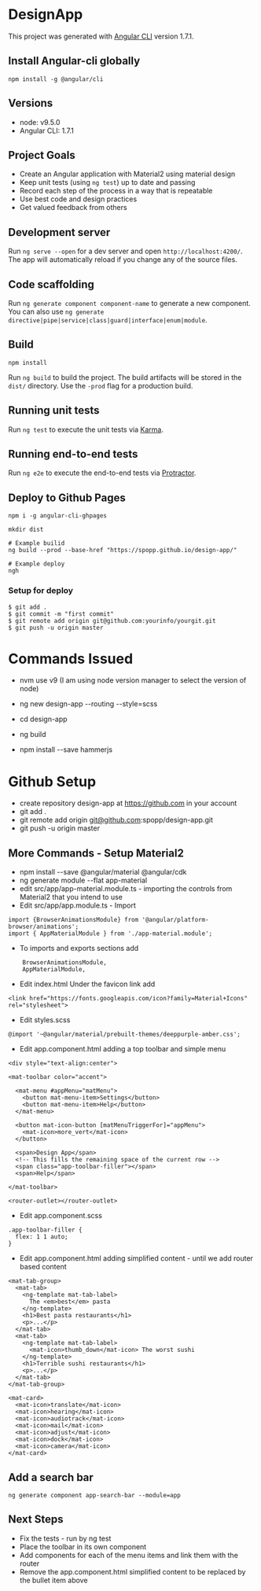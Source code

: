 # DesignApp

This project was generated with [Angular CLI](https://github.com/angular/angular-cli) version 1.7.1.

## Install Angular-cli globally
```
npm install -g @angular/cli
```

## Versions
* node: v9.5.0
* Angular CLI: 1.7.1

## Project Goals

* Create an Angular application with Material2 using material design
* Keep unit tests (using `ng test`) up to date and passing
* Record each step of the process in a way that is repeatable
* Use best code and design practices
* Get valued feedback from others

## Development server

Run `ng serve --open` for a dev server and open `http://localhost:4200/`. The app will automatically reload if you change any of the source files.

## Code scaffolding

Run `ng generate component component-name` to generate a new component. You can also use `ng generate directive|pipe|service|class|guard|interface|enum|module`.

## Build

```
npm install
```


Run `ng build` to build the project. The build artifacts will be stored in the `dist/` directory. Use the `-prod` flag for a production build.

## Running unit tests

Run `ng test` to execute the unit tests via [Karma](https://karma-runner.github.io).

## Running end-to-end tests

Run `ng e2e` to execute the end-to-end tests via [Protractor](http://www.protractortest.org/).

## Deploy to Github Pages

```
npm i -g angular-cli-ghpages

mkdir dist

# Example builid
ng build --prod --base-href "https://spopp.github.io/design-app/"

# Example deploy
ngh
```

### Setup for deploy
```
$ git add .
$ git commit -m "first commit"
$ git remote add origin git@github.com:yourinfo/yourgit.git
$ git push -u origin master
```


# Commands Issued

* nvm use v9 (I am using node version manager to select the version of node)

* ng new design-app --routing --style=scss
* cd design-app
* ng build
* npm install --save hammerjs

# Github Setup
* create repository design-app at https://github.com in your account
* git add .
* git remote add origin git@github.com:spopp/design-app.git
* git push -u origin master

## More Commands - Setup Material2

* npm install --save @angular/material @angular/cdk
* ng generate module --flat app-material
* edit src/app/app-material.module.ts - importing the controls from Material2 that you intend to use
* Edit src/app/app.module.ts - Import
```
import {BrowserAnimationsModule} from '@angular/platform-browser/animations';
import { AppMaterialModule } from './app-material.module';
```
* To imports and exports sections add
```
    BrowserAnimationsModule,
    AppMaterialModule,
```

* Edit index.html
Under the favicon link add
```
<link href="https://fonts.googleapis.com/icon?family=Material+Icons" rel="stylesheet">
```

* Edit styles.scss
```
@import '~@angular/material/prebuilt-themes/deeppurple-amber.css';
```

* Edit app.component.html adding a top toolbar and simple menu
```
<div style="text-align:center">

<mat-toolbar color="accent">

  <mat-menu #appMenu="matMenu">
    <button mat-menu-item>Settings</button>
    <button mat-menu-item>Help</button>
  </mat-menu>

  <button mat-icon-button [matMenuTriggerFor]="appMenu">
    <mat-icon>more_vert</mat-icon>
  </button>

  <span>Design App</span>
  <!-- This fills the remaining space of the current row -->
  <span class="app-toolbar-filler"></span>
  <span>Help</span>

</mat-toolbar>

<router-outlet></router-outlet>
```

* Edit app.component.scss
```
.app-toolbar-filler {
  flex: 1 1 auto;
}
```

* Edit app.component.html adding simplified content - until we add router based content

```
<mat-tab-group>
  <mat-tab>
    <ng-template mat-tab-label>
      The <em>best</em> pasta
    </ng-template>
    <h1>Best pasta restaurants</h1>
    <p>...</p>
  </mat-tab>
  <mat-tab>
    <ng-template mat-tab-label>
      <mat-icon>thumb_down</mat-icon> The worst sushi
    </ng-template>
    <h1>Terrible sushi restaurants</h1>
    <p>...</p>
  </mat-tab>
</mat-tab-group>

<mat-card>
  <mat-icon>translate</mat-icon>
  <mat-icon>hearing</mat-icon>
  <mat-icon>audiotrack</mat-icon>
  <mat-icon>mail</mat-icon>
  <mat-icon>adjust</mat-icon>
  <mat-icon>dock</mat-icon>
  <mat-icon>camera</mat-icon>
</mat-card>
```

## Add a search bar

```
ng generate component app-search-bar --module=app
```



## Next Steps
* Fix the tests - run by ng test
* Place the toolbar in its own component
* Add components for each of the menu items and link them with the router
* Remove the app.component.html simplified content to be replaced by the bullet item above

